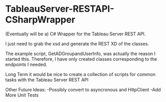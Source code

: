 # TableauServer-RESTAPI-CSharpWrapper
(Eventually will be a) C# Wrapper for the Tableau Server REST API.

I just need to grab the xsd and generate the REST XD of the classes.

The example script, GetADGroupandUserInfo, was actually the reason I started this. Therefore, I have only created classes corresponding to the endpoints I needed.

Long Term it would be nice to create a collection of scripts for common tasks with the Tableau Server REST API

Other Future Ideas:
-Possibly convert to asyncronous and HttpClient
-Add More Unit Tests

